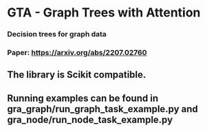 # GTA - Graph Trees with Attention
### Decision trees for graph data
### Paper: https://arxiv.org/abs/2207.02760

## The library is Scikit compatible.
## Running examples can be found in gra_graph/run_graph_task_example.py and gra_node/run_node_task_example.py
